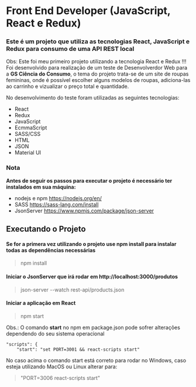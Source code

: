 # Front End Developer (JavaScript, React e Redux)

### Este é um projeto que utiliza as tecnologias React, JavaScript e Redux para consumo de uma API REST local

Obs: Este foi meu primeiro projeto utilizando a tecnologia React e Redux !!! Foi desenvolvido para realização de um teste de Desenvolverdor Web para a **GS Ciência do Consumo**, 
o tema do projeto trata-se de um site de roupas femininas, onde é possível escolher alguns modelos de roupas, adiciona-las ao carrinho e vizualizar o preço total e quantidade.

No desenvolvimento do teste foram utilizadas as seguintes tecnologias: 

* React
* Redux
* JavaScript
* EcmmaScript 
* SASS/CSS
* HTML
* JSON
* Material UI

### Nota

**Antes de seguir os passos para executar o projeto é necessário ter instalados em sua máquina:**

* nodejs e npm <https://nodejs.org/en/>
* SASS <https://sass-lang.com/install>
* JsonServer <https://www.npmjs.com/package/json-server>

## Executando o Projeto

#### Se for a primera vez utilizando o projeto use __npm install__ para instalar todas as dependências necessárias

> npm install


#### Iniciar o JsonServer que irá rodar em http://localhost:3000/produtos

> json-server --watch rest-api/products.json 

#### Iniciar a aplicação em React 

> npm start
 
Obs.: O comando **start** no npm em package.json pode sofrer alterações dependendo do seu sistema operacional 

```npm
"scripts": {
    "start": "set PORT=3001 && react-scripts start" 
```

No caso acima o comando start está correto para rodar no Windows, caso esteja utilizando MacOS ou Linux alterar para:

> "PORT=3006 react-scripts start"